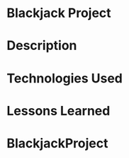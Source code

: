 # Blackjack Project

# Description

# Technologies Used

# Lessons Learned








# BlackjackProject
